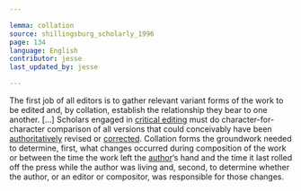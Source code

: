 ```yaml
---

lemma: collation
source: shillingsburg_scholarly_1996
page: 134
language: English
contributor: jesse
last_updated_by: jesse

---
```


The first job of all editors is to gather relevant variant forms of the work to be edited and, by collation, establish the relationship they bear to one another. […]
Scholars engaged in [critical editing](editingCritical.html) must do character-for-character comparison of all versions that could conceivably have been [authoritatively](authoritative.html) revised or [corrected](correction.html). Collation forms the groundwork needed to determine, first, what changes occurred during composition of the work or between the time the work left the [author](author.html)‘s hand and the time it last rolled off the press while the author was living and, second, to determine whether the author, or an editor or compositor, was responsible for those changes.
